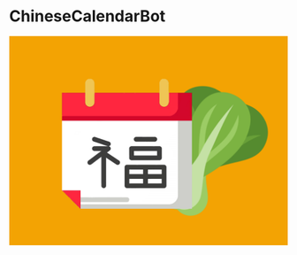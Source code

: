# ChineseCalendarBot

![image of botpic](https://github.com/hopesishu/chinese-calendar-bot/blob/main/images/botpic.png?raw=true)



